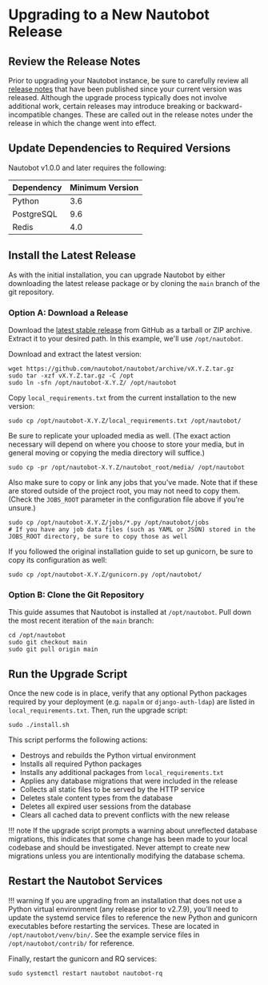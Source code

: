 # Upgrading to a New Nautobot Release

## Review the Release Notes

Prior to upgrading your Nautobot instance, be sure to carefully review all [release notes](../../release-notes/) that
have been published since your current version was released. Although the upgrade process typically does not involve
additional work, certain releases may introduce breaking or backward-incompatible changes. These are called out in the
release notes under the release in which the change went into effect.

## Update Dependencies to Required Versions

Nautobot v1.0.0 and later requires the following:

| Dependency | Minimum Version |
|------------|-----------------|
| Python     | 3.6             |
| PostgreSQL | 9.6             |
| Redis      | 4.0             |

## Install the Latest Release

As with the initial installation, you can upgrade Nautobot by either downloading the latest release package or by
cloning the `main` branch of the git repository.

### Option A: Download a Release

Download the [latest stable release](https://github.com/nautobot/nautobot/releases) from GitHub as a tarball or ZIP
archive. Extract it to your desired path. In this example, we'll use `/opt/nautobot`.

Download and extract the latest version:

```no-highlight
wget https://github.com/nautobot/nautobot/archive/vX.Y.Z.tar.gz
sudo tar -xzf vX.Y.Z.tar.gz -C /opt
sudo ln -sfn /opt/nautobot-X.Y.Z/ /opt/nautobot
```

Copy `local_requirements.txt` from the current installation to the new version:

```no-highlight
sudo cp /opt/nautobot-X.Y.Z/local_requirements.txt /opt/nautobot/
```

Be sure to replicate your uploaded media as well. (The exact action necessary will depend on where you choose to store
your media, but in general moving or copying the media directory will suffice.)

```no-highlight
sudo cp -pr /opt/nautobot-X.Y.Z/nautobot_root/media/ /opt/nautobot
```

Also make sure to copy or link any jobs that you've made. Note that if these are stored outside of the project root, you
may not need to copy them. (Check the `JOBS_ROOT` parameter in the configuration file above if you're unsure.)

```no-highlight
sudo cp /opt/nautobot-X.Y.Z/jobs/*.py /opt/nautobot/jobs
# If you have any job data files (such as YAML or JSON) stored in the JOBS_ROOT directory, be sure to copy those as well
```

If you followed the original installation guide to set up gunicorn, be sure to copy its configuration as well:

```no-highlight
sudo cp /opt/nautobot-X.Y.Z/gunicorn.py /opt/nautobot/
```

### Option B: Clone the Git Repository

This guide assumes that Nautobot is installed at `/opt/nautobot`. Pull down the most recent iteration of the `main`
branch:

```no-highlight
cd /opt/nautobot
sudo git checkout main
sudo git pull origin main
```

## Run the Upgrade Script

Once the new code is in place, verify that any optional Python packages required by your deployment (e.g. `napalm` or
`django-auth-ldap`) are listed in `local_requirements.txt`. Then, run the upgrade script:

```no-highlight
sudo ./install.sh
```

This script performs the following actions:

* Destroys and rebuilds the Python virtual environment
* Installs all required Python packages
* Installs any additional packages from `local_requirements.txt`
* Applies any database migrations that were included in the release
* Collects all static files to be served by the HTTP service
* Deletes stale content types from the database
* Deletes all expired user sessions from the database
* Clears all cached data to prevent conflicts with the new release

!!! note
    If the upgrade script prompts a warning about unreflected database migrations, this indicates that some change has
    been made to your local codebase and should be investigated. Never attempt to create new migrations unless you are
    intentionally modifying the database schema.

## Restart the Nautobot Services

!!! warning
    If you are upgrading from an installation that does not use a Python virtual environment (any release prior to v2.7.9), you'll need to update the systemd service files to reference the new Python and gunicorn executables before restarting the services. These are located in `/opt/nautobot/venv/bin/`. See the example service files in `/opt/nautobot/contrib/` for reference.

Finally, restart the gunicorn and RQ services:

```no-highlight
sudo systemctl restart nautobot nautobot-rq
```
